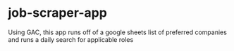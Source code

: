 # job-scraper-app
Using GAC, this app runs off of a google sheets list of preferred companies and runs a daily search for applicable roles
